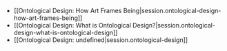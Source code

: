 
- [[Ontological Design:  How Art Frames Being|session.ontological-design-how-art-frames-being]]
- [[Ontological Design:  What is Ontological Design?|session.ontological-design-what-is-ontological-design]]
- [[Ontological Design: undefined|session.ontological-design]]
